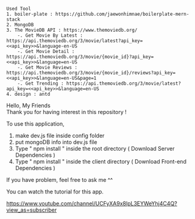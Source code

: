 ```
Used Tool
1. boiler-plate : https://github.com/jaewonhimnae/boilerplate-mern-stack
2. MongoDB
3. The MovieDB API : https://www.themoviedb.org/
    -. Get Movie By Latest : https://api.themoviedb.org/3/movie/latest?api_key=<<api_key>>&language-en-US
    -. Get Movie Detail : https://api.themoviedb.org/3/movie/{movie_id}?api_key=<<api_key>>&language=en-US
    -. Get Movie Reviews : https://api.themoviedb.org/3/movie/{movie_id}/reviews?api_key=<<api_key>>&language=en-US&page=1
    -. Get Trending : https://api.themoviedb.org/3/movie/latest?api_key=<<api_key>>&language=en-US
4. design : antd
```





Hello, My Friends  
Thank you for having interest in this repository ! 

To use this application, 

1. make dev.js file inside config folder 
2. put mongoDB info into dev.js file 
3. Type  " npm install " inside the root directory  ( Download Server Dependencies ) 
4. Type " npm install " inside the client directory ( Download Front-end Dependencies )


If you have problem, feel free to ask me ^^ 

You can watch the tutorial for this app.

https://www.youtube.com/channel/UCFyXA9x8lpL3EYWeYhj4C4Q?view_as=subscriber


